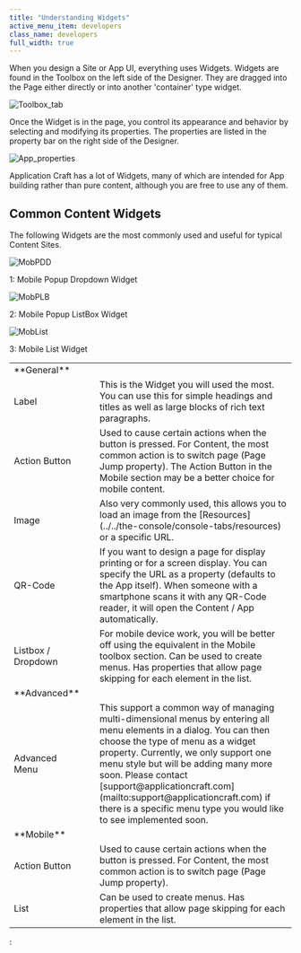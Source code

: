 ```yaml
---
title: "Understanding Widgets"
active_menu_item: developers
class_name: developers
full_width: true
---
```



When you design a Site or App UI, everything uses Widgets. Widgets are found in the Toolbox on the left side of the Designer. They are dragged into the Page either directly or into another 'container' type widget.

![Toolbox\_tab](/img/docs/toolbox_tab.zoom48.png)

Once the Widget is in the page, you control its appearance and behavior by selecting and modifying its properties. The properties are listed in the property bar on the right side of the Designer.

![App\_properties](/img/docs/app_properties.zoom63.png)

Application Craft has a lot of Widgets, many of which are intended for App building rather than pure content, although you are free to use any of them.

## Common Content Widgets

The following Widgets are the most commonly used and useful for typical Content Sites.

![MobPDD](/img/docs/mobpdd.zoom91.png)

1: Mobile Popup Dropdown Widget

![MobPLB](/img/docs/mobplb.zoom92.png)

2: Mobile Popup ListBox Widget

![MobList](/img/docs/moblist.zoom90.png)

3: Mobile List Widget

<table>
<tr>
<td width="133">
**General**

</td>
<td width="17">
</td>
<td width="685">
</td>
</tr>
<tr>
<td width="133">
Label

</td>
<td width="17">
</td>
<td width="685">
This is the Widget you will used the most. You can use this for simple headings and titles as well as large blocks of rich text paragraphs.

</td>
</tr>
<tr>
<td width="133">
Action Button

</td>
<td width="17">
</td>
<td width="685">
Used to cause certain actions when the button is pressed. For Content, the most common action is to switch page (Page Jump property). The Action Button in the Mobile section may be a better choice for mobile content.

</td>
</tr>
<tr>
<td width="133">
Image

</td>
<td width="17">
</td>
<td width="685">
Also very commonly used, this allows you to load an image from the [Resources](../../the-console/console-tabs/resources) or a specific URL.

</td>
</tr>
<tr>
<td width="133">
QR-Code

</td>
<td width="17">
</td>
<td width="685">
If you want to design a page for display printing or for a screen display. You can specify the URL as a property (defaults to the App itself). When someone with a smartphone scans it with any QR-Code reader, it will open the Content / App automatically.

</td>
</tr>
<tr>
<td width="133">
Listbox / Dropdown

</td>
<td width="17">
</td>
<td width="685">
For mobile device work, you will be better off using the equivalent in the Mobile toolbox section. Can be used to create menus. Has properties that allow page skipping for each element in the list.

</td>
</tr>
<tr>
<td width="133">
**Advanced**

</td>
<td width="17">
</td>
<td width="685">
</td>
</tr>
<tr>
<td width="133">
Advanced Menu

</td>
<td width="17">
</td>
<td width="685">
This support a common way of managing multi-dimensional menus by entering all menu elements in a dialog. You can then choose the type of menu as a widget property. Currently, we only support one menu style but will be adding many more soon. Please contact [support@applicationcraft.com](mailto:support@applicationcraft.com) if there is a specific menu type you would like to see implemented soon.

</td>
</tr>
<tr>
<td width="133">
**Mobile**

</td>
<td width="17">
</td>
<td width="685">
</td>
</tr>
<tr>
<td width="133">
Action Button

</td>
<td width="17">
</td>
<td width="685">
Used to cause certain actions when the button is pressed. For Content, the most common action is to switch page (Page Jump property).

</td>
</tr>
<tr>
<td width="133">
List

</td>
<td width="17">
</td>
<td width="685">
Can be used to create menus. Has properties that allow page skipping for each element in the list.

</td>
</tr>
</table>
:

